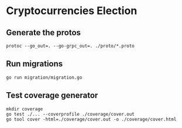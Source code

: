 # Cryptocurrencies Election

## Generate the protos

    protoc --go_out=. --go-grpc_out=. ./proto/*.proto

## Run migrations

    go run migration/migration.go

## Test coverage generator

    mkdir coverage
    go test ./... --coverprofile ./coverage/cover.out
    go tool cover -html=./coverage/cover.out -o ./coverage/cover.html